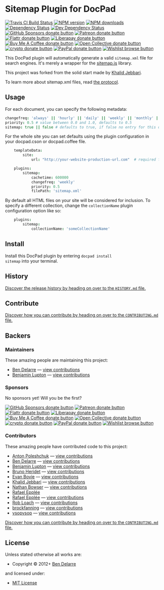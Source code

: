 <!-- TITLE/ -->

<h1>Sitemap Plugin for DocPad</h1>

<!-- /TITLE -->


<!-- BADGES/ -->

<span class="badge-travisci"><a href="http://travis-ci.com/docpad/docpad-plugin-sitemap" title="Check this project's build status on TravisCI"><img src="https://img.shields.io/travis/com/docpad/docpad-plugin-sitemap/master.svg" alt="Travis CI Build Status" /></a></span>
<span class="badge-npmversion"><a href="https://npmjs.org/package/docpad-plugin-sitemap" title="View this project on NPM"><img src="https://img.shields.io/npm/v/docpad-plugin-sitemap.svg" alt="NPM version" /></a></span>
<span class="badge-npmdownloads"><a href="https://npmjs.org/package/docpad-plugin-sitemap" title="View this project on NPM"><img src="https://img.shields.io/npm/dm/docpad-plugin-sitemap.svg" alt="NPM downloads" /></a></span>
<span class="badge-daviddm"><a href="https://david-dm.org/docpad/docpad-plugin-sitemap" title="View the status of this project's dependencies on DavidDM"><img src="https://img.shields.io/david/docpad/docpad-plugin-sitemap.svg" alt="Dependency Status" /></a></span>
<span class="badge-daviddmdev"><a href="https://david-dm.org/docpad/docpad-plugin-sitemap#info=devDependencies" title="View the status of this project's development dependencies on DavidDM"><img src="https://img.shields.io/david/dev/docpad/docpad-plugin-sitemap.svg" alt="Dev Dependency Status" /></a></span>
<br class="badge-separator" />
<span class="badge-githubsponsors"><a href="https://github.com/sponsors/balupton" title="Donate to this project using GitHub Sponsors"><img src="https://img.shields.io/badge/github-donate-yellow.svg" alt="GitHub Sponsors donate button" /></a></span>
<span class="badge-patreon"><a href="https://patreon.com/bevry" title="Donate to this project using Patreon"><img src="https://img.shields.io/badge/patreon-donate-yellow.svg" alt="Patreon donate button" /></a></span>
<span class="badge-flattr"><a href="https://flattr.com/profile/balupton" title="Donate to this project using Flattr"><img src="https://img.shields.io/badge/flattr-donate-yellow.svg" alt="Flattr donate button" /></a></span>
<span class="badge-liberapay"><a href="https://liberapay.com/bevry" title="Donate to this project using Liberapay"><img src="https://img.shields.io/badge/liberapay-donate-yellow.svg" alt="Liberapay donate button" /></a></span>
<span class="badge-buymeacoffee"><a href="https://buymeacoffee.com/balupton" title="Donate to this project using Buy Me A Coffee"><img src="https://img.shields.io/badge/buy%20me%20a%20coffee-donate-yellow.svg" alt="Buy Me A Coffee donate button" /></a></span>
<span class="badge-opencollective"><a href="https://opencollective.com/bevry" title="Donate to this project using Open Collective"><img src="https://img.shields.io/badge/open%20collective-donate-yellow.svg" alt="Open Collective donate button" /></a></span>
<span class="badge-crypto"><a href="https://bevry.me/crypto" title="Donate to this project using Cryptocurrency"><img src="https://img.shields.io/badge/crypto-donate-yellow.svg" alt="crypto donate button" /></a></span>
<span class="badge-paypal"><a href="https://bevry.me/paypal" title="Donate to this project using Paypal"><img src="https://img.shields.io/badge/paypal-donate-yellow.svg" alt="PayPal donate button" /></a></span>
<span class="badge-wishlist"><a href="https://bevry.me/wishlist" title="Buy an item on our wishlist for us"><img src="https://img.shields.io/badge/wishlist-donate-yellow.svg" alt="Wishlist browse button" /></a></span>

<!-- /BADGES -->


This DocPad plugin will automatically generate a valid `sitemap.xml` file for search engines. It's merely a wrapper for the [sitemap.js](https://github.com/ekalinin/sitemap.js) library.

This project was forked from the solid start made by [Khalid Jebbari](https://github.com/DjebbZ/docpad-plugin-sitemap).

To learn more about sitemap.xml files, read [the protocol](http://www.sitemaps.org/).





## Usage

For each document, you can specify the following metadata:

``` coffee
changefreq: 'always' || 'hourly' || 'daily' || 'weekly' || 'monthly' || 'yearly' || 'never' # Change frequency, defaults to 'weekly'
priority: 0.5 # value between 0.0 and 1.0, defaults to 0.5
sitemap: true || false # defaults to true, if false no entry for this document will be generated
```

For the whole site you can set defaults using the plugin configuration in your docpad.cson or docpad.coffee file.

``` coffee
	templateData:
		site:
			url: "http://your-website-production-url.com"  # required for sitemap

	plugins:
		sitemap:
			cachetime: 600000
			changefreq: 'weekly'
			priority: 0.5
			filePath: 'sitemap.xml'
```


By default all HTML files on your site will be considered for inclusion. To specify a different collection, change the `collectionName` plugin configuration option like so:

``` coffee
	plugins:
		sitemap:
			collectionName: 'someCollectionName'
```

























<!-- INSTALL/ -->

<h2>Install</h2>

Install this DocPad plugin by entering <code>docpad install sitemap</code> into your terminal.

<!-- /INSTALL -->


<!-- HISTORY/ -->

<h2>History</h2>

<a href="https://github.com/docpad/docpad-plugin-sitemap/blob/master/HISTORY.md#files">Discover the release history by heading on over to the <code>HISTORY.md</code> file.</a>

<!-- /HISTORY -->


<!-- CONTRIBUTE/ -->

<h2>Contribute</h2>

<a href="https://github.com/docpad/docpad-plugin-sitemap/blob/master/CONTRIBUTING.md#files">Discover how you can contribute by heading on over to the <code>CONTRIBUTING.md</code> file.</a>

<!-- /CONTRIBUTE -->


<!-- BACKERS/ -->

<h2>Backers</h2>

<h3>Maintainers</h3>

These amazing people are maintaining this project:

<ul><li><a href="http://www.delarre.net">Ben Delarre</a> — <a href="https://github.com/docpad/docpad-plugin-sitemap/commits?author=benjamind" title="View the GitHub contributions of Ben Delarre on repository docpad/docpad-plugin-sitemap">view contributions</a></li>
<li><a href="https://github.com/balupton">Benjamin Lupton</a> — <a href="https://github.com/docpad/docpad-plugin-sitemap/commits?author=balupton" title="View the GitHub contributions of Benjamin Lupton on repository docpad/docpad-plugin-sitemap">view contributions</a></li></ul>

<h3>Sponsors</h3>

No sponsors yet! Will you be the first?

<span class="badge-githubsponsors"><a href="https://github.com/sponsors/balupton" title="Donate to this project using GitHub Sponsors"><img src="https://img.shields.io/badge/github-donate-yellow.svg" alt="GitHub Sponsors donate button" /></a></span>
<span class="badge-patreon"><a href="https://patreon.com/bevry" title="Donate to this project using Patreon"><img src="https://img.shields.io/badge/patreon-donate-yellow.svg" alt="Patreon donate button" /></a></span>
<span class="badge-flattr"><a href="https://flattr.com/profile/balupton" title="Donate to this project using Flattr"><img src="https://img.shields.io/badge/flattr-donate-yellow.svg" alt="Flattr donate button" /></a></span>
<span class="badge-liberapay"><a href="https://liberapay.com/bevry" title="Donate to this project using Liberapay"><img src="https://img.shields.io/badge/liberapay-donate-yellow.svg" alt="Liberapay donate button" /></a></span>
<span class="badge-buymeacoffee"><a href="https://buymeacoffee.com/balupton" title="Donate to this project using Buy Me A Coffee"><img src="https://img.shields.io/badge/buy%20me%20a%20coffee-donate-yellow.svg" alt="Buy Me A Coffee donate button" /></a></span>
<span class="badge-opencollective"><a href="https://opencollective.com/bevry" title="Donate to this project using Open Collective"><img src="https://img.shields.io/badge/open%20collective-donate-yellow.svg" alt="Open Collective donate button" /></a></span>
<span class="badge-crypto"><a href="https://bevry.me/crypto" title="Donate to this project using Cryptocurrency"><img src="https://img.shields.io/badge/crypto-donate-yellow.svg" alt="crypto donate button" /></a></span>
<span class="badge-paypal"><a href="https://bevry.me/paypal" title="Donate to this project using Paypal"><img src="https://img.shields.io/badge/paypal-donate-yellow.svg" alt="PayPal donate button" /></a></span>
<span class="badge-wishlist"><a href="https://bevry.me/wishlist" title="Buy an item on our wishlist for us"><img src="https://img.shields.io/badge/wishlist-donate-yellow.svg" alt="Wishlist browse button" /></a></span>

<h3>Contributors</h3>

These amazing people have contributed code to this project:

<ul><li><a href="https://github.com/apoleshchuk">Anton Poleshchuk</a> — <a href="https://github.com/docpad/docpad-plugin-sitemap/commits?author=apoleshchuk" title="View the GitHub contributions of Anton Poleshchuk on repository docpad/docpad-plugin-sitemap">view contributions</a></li>
<li><a href="http://www.delarre.net">Ben Delarre</a> — <a href="https://github.com/docpad/docpad-plugin-sitemap/commits?author=benjamind" title="View the GitHub contributions of Ben Delarre on repository docpad/docpad-plugin-sitemap">view contributions</a></li>
<li><a href="https://github.com/balupton">Benjamin Lupton</a> — <a href="https://github.com/docpad/docpad-plugin-sitemap/commits?author=balupton" title="View the GitHub contributions of Benjamin Lupton on repository docpad/docpad-plugin-sitemap">view contributions</a></li>
<li><a href="https://github.com/Delapouite">Bruno Heridet</a> — <a href="https://github.com/docpad/docpad-plugin-sitemap/commits?author=Delapouite" title="View the GitHub contributions of Bruno Heridet on repository docpad/docpad-plugin-sitemap">view contributions</a></li>
<li><a href="https://github.com/phaseOne">Evan Bovie</a> — <a href="https://github.com/docpad/docpad-plugin-sitemap/commits?author=phaseOne" title="View the GitHub contributions of Evan Bovie on repository docpad/docpad-plugin-sitemap">view contributions</a></li>
<li><a href="https://github.com/DjebbZ">Khalid Jebbari</a> — <a href="https://github.com/docpad/docpad-plugin-sitemap/commits?author=DjebbZ" title="View the GitHub contributions of Khalid Jebbari on repository docpad/docpad-plugin-sitemap">view contributions</a></li>
<li><a href="https://github.com/nathanbowser">Nathan Bowser</a> — <a href="https://github.com/docpad/docpad-plugin-sitemap/commits?author=nathanbowser" title="View the GitHub contributions of Nathan Bowser on repository docpad/docpad-plugin-sitemap">view contributions</a></li>
<li><a href="http://raffomania.github.io">Rafael Epplée</a></li>
<li><a href="https://github.com/raffomania">Rafael Epplée</a> — <a href="https://github.com/docpad/docpad-plugin-sitemap/commits?author=raffomania" title="View the GitHub contributions of Rafael Epplée on repository docpad/docpad-plugin-sitemap">view contributions</a></li>
<li><a href="https://github.com/RobLoach">Rob Loach</a> — <a href="https://github.com/docpad/docpad-plugin-sitemap/commits?author=RobLoach" title="View the GitHub contributions of Rob Loach on repository docpad/docpad-plugin-sitemap">view contributions</a></li>
<li><a href="https://github.com/brockfanning">brockfanning</a> — <a href="https://github.com/docpad/docpad-plugin-sitemap/commits?author=brockfanning" title="View the GitHub contributions of brockfanning on repository docpad/docpad-plugin-sitemap">view contributions</a></li>
<li><a href="https://github.com/vsopvsop">vsopvsop</a> — <a href="https://github.com/docpad/docpad-plugin-sitemap/commits?author=vsopvsop" title="View the GitHub contributions of vsopvsop on repository docpad/docpad-plugin-sitemap">view contributions</a></li></ul>

<a href="https://github.com/docpad/docpad-plugin-sitemap/blob/master/CONTRIBUTING.md#files">Discover how you can contribute by heading on over to the <code>CONTRIBUTING.md</code> file.</a>

<!-- /BACKERS -->


<!-- LICENSE/ -->

<h2>License</h2>

Unless stated otherwise all works are:

<ul><li>Copyright &copy; 2012+ <a href="http://www.delarre.net">Ben Delarre</a></li></ul>

and licensed under:

<ul><li><a href="http://spdx.org/licenses/MIT.html">MIT License</a></li></ul>

<!-- /LICENSE -->
